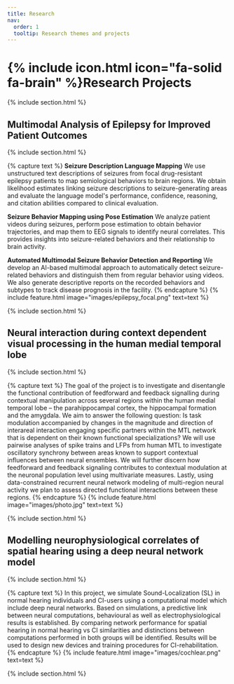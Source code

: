 ```yaml
---
title: Research
nav:
  order: 1
  tooltip: Research themes and projects
---
```


# {% include icon.html icon="fa-solid fa-brain" %}Research Projects
{% include section.html %}
## Multimodal Analysis of Epilepsy for Improved Patient Outcomes
{% include section.html %}

{% capture text %}
__Seizure Description Language Mapping__
We use unstructured text descriptions of seizures from focal drug-resistant epilepsy patients to map semiological behaviors to brain regions. We obtain likelihood estimates linking seizure descriptions to seizure-generating areas and evaluate the language model's performance, confidence, reasoning, and citation abilities compared to clinical evaluation.

__Seizure Behavior Mapping using Pose Estimation__
We analyze patient videos during seizures, perform pose estimation to obtain behavior trajectories, and map them to EEG signals to identify neural correlates. This provides insights into seizure-related behaviors and their relationship to brain activity.

__Automated Multimodal Seizure Behavior Detection and Reporting__
We develop an AI-based multimodal approach to automatically detect seizure-related behaviors and distinguish them from regular behavior using videos. We also generate descriptive reports on the recorded behaviors and subtypes to track disease prognosis in the facility.
{% endcapture %}
{% include feature.html image="images/epilepsy_focal.png"  text=text %}

{% include section.html %}

## Neural interaction during context dependent visual processing in the human medial temporal lobe 
{% include section.html %}

{% capture text %}
The goal of the project is to investigate and disentangle the functional contribution of feedforward and feedback signalling during contextual manipulation across several regions within the human medial temporal lobe – the parahippocampal cortex, the hippocampal formation and the amygdala. We aim to answer the following question: Is task modulation accompanied by changes in the magnitude and direction of interareal interaction engaging specific partners within the MTL network that is dependent on their known functional specializations? We will use pairwise analyses of spike trains and LFPs from human MTL to investigate oscillatory synchrony between areas known to support contextual influences between neural ensembles. We will further discern how feedforward and feedback signaling contributes to contextual modulation at the neuronal population level using multivariate measures. Lastly, using data-constrained recurrent neural network modeling of multi-region neural activity we plan to assess directed functional interactions between these regions. 
{% endcapture %}
{% include feature.html image="images/photo.jpg"   text=text %}


{% include section.html %}

## Modelling neurophysiological correlates of spatial hearing using a deep neural network model
{% include section.html %}

{% capture text %}
In this project, we simulate Sound-Localization (SL) in normal hearing individuals and CI-users using a computational model which include deep neural networks.
Based on simulations, a predictive link between neural computations, behavioural as well as electrophysiological results is established. By comparing network performance for spatial hearing in normal hearing vs CI similarities and distinctions between computations performed in both groups will be identified. Results will be used to design new devices and training procedures for CI-rehabilitation.
{% endcapture %}
{% include feature.html image="images/cochlear.png"   text=text %}


{% include section.html %}
